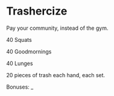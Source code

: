 # Trashercize

Pay your community, instead of the gym.

40 Squats

40 Goodmornings

40 Lunges

20 pieces of trash each hand, each set.

Bonuses:
_


